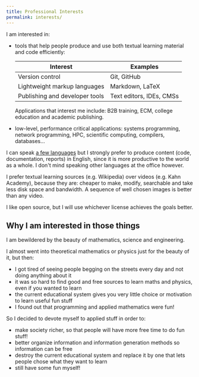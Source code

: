 ```yaml
---
title: Professional Interests
permalink: interests/
---
```


I am interested in:

-   tools that help people produce and use both textual learning material and code efficiently:

    | Interest                       | Examples                 |
    |--------------------------------|--------------------------|
    | Version control                | Git, GitHub              |
    | Lightweight markup languages   | Markdown, LaTeX          |
    | Publishing and developer tools | Text editors, IDEs, CMSs |

    Applications that interest me include: B2B training, ECM, college education and academic publishing.

-   low-level, performance critical applications: systems programming, network programming, HPC, scientific computing, compilers, databases...

I can speak [a few languages](/skills#natural-languages) but I strongly prefer to produce content (code, documentation, reports) in English, since it is more productive to the world as a whole. I don't mind speaking other languages at the office however.

I prefer textual learning sources (e.g. Wikipedia) over videos (e.g. Kahn Academy), because they are: cheaper to make, modify, searchable and take less disk space and bandwidth. A sequence of well chosen images is better than any video.

I like open source, but I will use whichever license achieves the goals better.

## Why I am interested in those things

I am bewildered by the beauty of mathematics, science and engineering.

I almost went into theoretical mathematics or physics just for the beauty of it, but then:

- I got tired of seeing people begging on the streets every day and not doing anything about it
- it was so hard to find good and free sources to learn maths and physics, even if you wanted to learn
- the current educational system gives you very little choice or motivation to learn useful fun stuff
- I found out that programming and applied mathematics were fun!

So I decided to devote myself to applied stuff in order to:

- make society richer, so that people will have more free time to do fun stuff!
- better organize information and information generation methods so information can be free
- destroy the current educational system and replace it by one that lets people chose what they want to learn
- still have some fun myself!
